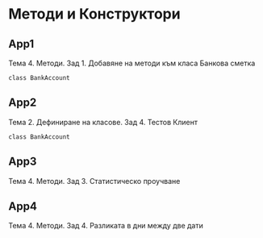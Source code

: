 # Методи и Конструктори

## App1
Тема 4. Методи. Зад 1. Добавяне на методи към класа Банкова сметка 
```
class BankAccount
```

## App2
Тема 2. Дефиниране на класове. Зад 4. Тестов Клиент 
```
class BankAccount
```

## App3
Тема 4. Методи. Зад 3. Статистическо проучване


## App4
Тема 4. Методи. Зад 4. Разликата в дни между две дати